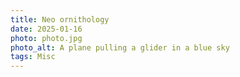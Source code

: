 ```yaml
---
title: Neo ornithology
date: 2025-01-16
photo: photo.jpg
photo_alt: A plane pulling a glider in a blue sky
tags: Misc
---
```

